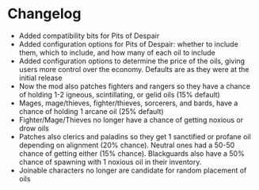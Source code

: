 # Changelog

- Added compatibility bits for Pits of Despair
- Added configuration options for Pits of Despair: whether to include them, which to include, and how many of each oil to include
- Added configuration options to determine the price of the oils, giving users more control over the economy. Defaults are as they were at the initial release
- Now the mod also patches fighters and rangers so they have a chance of holding 1-2 igneous, scintillating, or gelid oils (15% default)
- Mages, mage/thieves, fighter/thieves, sorcerers, and bards, have a chance of holding 1 arcane oil (25% default)
- Fighter/Mage/Thieves no longer have a chance of getting noxious or drow oils
- Patches also clerics and paladins so they get 1 sanctified or profane oil depending on alignment (20% chance). Neutral ones had a 50-50 chance of getting either (15% chance). Blackguards also have a 50% chance of spawning with 1 noxious oil in their inventory.
- Joinable characters no longer are candidate for random placement of oils
